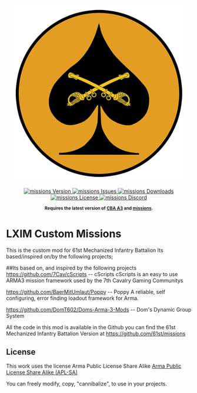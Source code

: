 <p align="center">
    <img src="art\Spade Yellow_512.png" width="480">
</p>


<p align="center">
    <a href="https://github.com/61st/missions/releases/latest">
        <img src="https://img.shields.io/github/release/61st/missions.svg?style=flat-square&label=Version" alt="missions Version">
    </a>
    <a href="https://github.com/61st/missions/issues">
        <img src="https://img.shields.io/github/issues-raw/61st/missions.svg?style=flat-square&label=Issues" alt="missions Issues">
    </a>
    <a href="https://github.com/61st/missions/releases">
        <img src="https://img.shields.io/github/downloads/61st/missions/total.svg?style=flat-square&label=Downloads" alt="missions Downloads">
    </a>
    <a href="https://github.com/61st/missions/blob/master/LICENSE">
        <img src="https://img.shields.io/badge/License-GPLv2-red.svg?style=flat-square" alt="missions License">
    </a>
    <a href="https://discord.gg/61st-mechanized">
        <img src="https://img.shields.io/badge/Discord-Join-darkviolet.svg?style=flat-square" alt="missions Discord">
    </a>
</p>


<p align="center">
    <sup><strong>Requires the latest version of <a href="https://github.com/CBATeam/CBA_A3/releases">CBA A3</a> and <a href="https://github.com/61st/missions/releases">missions</a>.<br/></strong></sup>
</p>

# LXIM Custom Missions
This is the custom mod for 61st Mechanized Infantry Battalion
Its based/inspired on/by the following projects;

##Its based on, and inspired by the following projects
https://github.com/7Cav/cScripts -- cScripts  cScripts is an easy to use ARMA3 mission framework used by the 7th Cavalry Gaming Communitys

https://github.com/BaerMitUmlaut/Poppy -- Poppy A reliable, self configuring, error finding loadout framework for Arma.

https://github.com/DomT602/Doms-Arma-3-Mods -- Dom's Dynamic Group System



All the code in this mod is available in the Github
you can find the 61st Mechanized Infantry Battalion Version at https://github.com/61st/missions


## License
This work uses the license Arma Public License Share Alike [Arma Public License Share Alike (APL-SA)](https://www.bohemia.net/community/licenses/arma-public-license-share-alike)

You can freely modify, copy, "cannibalize", to use in your projects.
